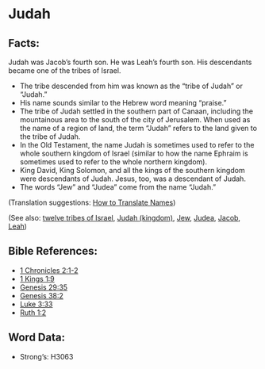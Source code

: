 # Judah

## Facts:

Judah was Jacob’s fourth son. He was Leah’s fourth son. His descendants became one of the tribes of Israel.

* The tribe descended from him was known as the “tribe of Judah” or “Judah.”
* His name sounds similar to the Hebrew word meaning “praise.”
* The tribe of Judah settled in the southern part of Canaan, including the mountainous area to the south of the city of Jerusalem. When used as the name of a region of land, the term “Judah” refers to the land given to the tribe of Judah.
* In the Old Testament, the name Judah is sometimes used to refer to the whole southern kingdom of Israel (similar to how the name Ephraim is sometimes used to refer to the whole northern kingdom).
* King David, King Solomon, and all the kings of the southern kingdom were descendants of Judah. Jesus, too, was a descendant of Judah.
* The words “Jew” and “Judea” come from the name “Judah.”

(Translation suggestions: [How to Translate Names](rc://en/ta/man/translate/translate-names))

(See also: [twelve tribes of Israel](../other/12tribesofisrael.md), [Judah (kingdom)](../names/kingdomofjudah.md), [Jew](../kt/jew.md), [Judea](../names/judea.md), [Jacob](../names/jacob.md), [Leah](../names/leah.md))

## Bible References:

* [1 Chronicles 2:1-2](rc://en/tn/help/1ch/02/01)
* [1 Kings 1:9](rc://en/tn/help/1ki/01/09)
* [Genesis 29:35](rc://en/tn/help/gen/29/35)
* [Genesis 38:2](rc://en/tn/help/gen/38/02)
* [Luke 3:33](rc://en/tn/help/luk/03/33)
* [Ruth 1:2](rc://en/tn/help/rut/01/02)

## Word Data:

* Strong’s: H3063
